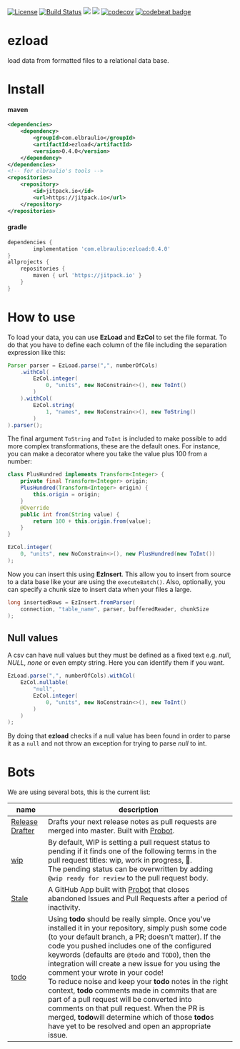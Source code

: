 [![License](https://img.shields.io/badge/license-MIT-green.svg)](https://github.com/elbraulio/ezload/blob/master/LICENSE) [![Build Status](https://travis-ci.org/elbraulio/ezload.svg?branch=master)](https://travis-ci.org/elbraulio/ezload) [![](https://jitpack.io/v/com.elbraulio/ezload.svg)](https://jitpack.io/#com.elbraulio/ezload/0.4.0) [![](https://img.shields.io/badge/javadocs-ok-green.svg)](https://jitpack.io/com/elbraulio/ezload/latest/javadoc/) [![codecov](https://codecov.io/gh/elbraulio/ezload/branch/master/graph/badge.svg)](https://codecov.io/gh/elbraulio/ezload) [![codebeat badge](https://codebeat.co/badges/de82b3a8-e191-4a7e-8728-b829a4cf1484)](https://codebeat.co/projects/github-com-elbraulio-ezload-master)

# ezload

load data from formatted files to a relational data base.

# Install

#### maven

```xml
<dependencies>
    <dependency>
        <groupId>com.elbraulio</groupId>
        <artifactId>ezload</artifactId>
        <version>0.4.0</version>
    </dependency>
</dependencies>
<!-- for elbraulio's tools -->
<repositories>
	<repository>
	    <id>jitpack.io</id>
	    <url>https://jitpack.io</url>
	</repository>
</repositories>
```

#### gradle

```groovy
dependencies {
        implementation 'com.elbraulio:ezload:0.4.0'
}
allprojects {
	repositories {
		maven { url 'https://jitpack.io' }
	}
}
```

# How to use

To load your data, you can use **EzLoad** and **EzCol** to set the file format. To do that you have to define each column of the file including the separation expression like this:

```java
Parser parser = EzLoad.parse(",", numberOfCols)
    .withCol(
        EzCol.integer(
            0, "units", new NoConstrain<>(), new ToInt()
        )
    ).withCol(
        EzCol.string(
            1, "names", new NoConstrain<>(), new ToString()
        )
).parser();
```

The final argument `ToString` and `ToInt` is included to make possible to add more complex transformations, these are the default ones. For instance, you can make a decorator where you take the value plus 100 from a number:

```java
class PlusHundred implements Transform<Integer> {
    private final Transform<Integer> origin;
    PlusHundred(Transform<Integer> origin) {
        this.origin = origin;
    }
    @Override
    public int from(String value) {
        return 100 + this.origin.from(value);
    }
}

EzCol.integer(
	0, "units", new NoConstrain<>(), new PlusHundred(new ToInt())
);
```

Now you can insert this using **EzInsert**. This allow you to insert from source to a data base like your are using the `executeBatch()`. Also, optionally, you can specify a chunk size to insert data when your files a large.

```java
long insertedRows = EzInsert.fromParser(
   	connection, "table_name", parser, bufferedReader, chunkSize
);
```

## Null values

A csv can have null values but they must be defined as a fixed text e.g. *null*, *NULL*, *none* or even empty string. Here you can identify them if you want. 

```java
EzLoad.parse(",", numberOfCols).withCol(
    EzCol.nullable(
        "null",
        EzCol.integer(
            0, "units", new NoConstrain<>(), new ToInt()
        )
    )
);
```

By doing that **ezload** checks if a null value has been found in order to parse it as a `null` and not throw an exception for trying to parse *null* to int.

# Bots

We are using several bots, this is the current list:

| name                                                         | description                                                  |
| ------------------------------------------------------------ | ------------------------------------------------------------ |
| [Release Drafter](https://github.com/toolmantim/release-drafter) | Drafts your next release notes as pull requests are merged into master. Built with [Probot](https://github.com/probot/probot). |
| [wip](https://github.com/wip/app)                            | By default, WIP is setting a pull request status to pending if it finds one of the following terms in the pull request titles: wip, work in progress, 🚧.<br />The pending status can be overwritten by adding `@wip ready for review` to the pull request body. |
| [Stale](https://github.com/probot/stale)                     | A GitHub App built with [Probot](https://github.com/probot/probot) that closes abandoned Issues and Pull Requests after a period of inactivity. |
| [todo](https://github.com/JasonEtco/todo)                    | Using **todo** should be really simple. Once you've installed it in your repository, simply push some code (to your default branch, a PR; doesn't matter). If the code you pushed includes one of the configured keywords (defaults are `@todo` and `TODO`), then the integration will create a new issue for you using the comment your wrote in your code!<br/>To reduce noise and keep your **todo** notes in the right context, **todo** comments made in commits that are part of a pull request will be converted into comments on that pull request. When the PR is merged, **todo**will determine which of those **todo**s have yet to be resolved and open an appropriate issue. |

